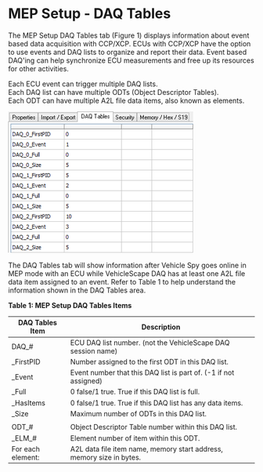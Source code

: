 # MEP Setup - DAQ Tables

The MEP Setup DAQ Tables tab (Figure 1) displays information about event based data acquisition with CCP/XCP. ECUs with CCP/XCP have the option to use events and DAQ lists to organize and report their data. Event based DAQ'ing can help synchronize ECU measurements and free up its resources for other activities.

Each ECU event can trigger multiple DAQ lists.\
Each DAQ list can have multiple ODTs (Object Descriptor Tables).\
Each ODT can have multiple A2L file data items, also known as elements.

![Figure 1: The MEP Setup DAQ Tables tab displays information regarding event based DAQ'ing.](../../../../.gitbook/assets/spyMEPSetupDAQTables.gif)

The DAQ Tables tab will show information after Vehicle Spy goes online in MEP mode with an ECU while VehicleScape DAQ has at least one A2L file data item assigned to an event. Refer to Table 1 to help understand the information shown in the DAQ Tables area.

**Table 1: MEP Setup DAQ Tables Items**

| DAQ Tables Item   | Description                                                          |
| ----------------- | -------------------------------------------------------------------- |
| DAQ\_#            | ECU DAQ list number. (not the VehicleScape DAQ session name)         |
| \_FirstPID        | Number assigned to the first ODT in this DAQ list.                   |
| \_Event           | Event number that this DAQ list is part of. (-1 if not assigned)     |
| \_Full            | 0 false/1 true. True if this DAQ list is full.                       |
| \_HasItems        | 0 false/1 true. True if this DAQ list has any data items.            |
| \_Size            | Maximum number of ODTs in this DAQ list.                             |
|                   |                                                                      |
| ODT\_#            | Object Descriptor Table number within this DAQ list.                 |
| \_ELM\_#          | Element number of item within this ODT.                              |
| For each element: | A2L data file item name, memory start address, memory size in bytes. |
